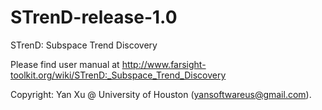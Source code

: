 STrenD-release-1.0
==================

STrenD: Subspace Trend Discovery

Please find user manual at http://www.farsight-toolkit.org/wiki/STrenD:_Subspace_Trend_Discovery

Copyright: Yan Xu @ University of Houston (yansoftwareus@gmail.com).
